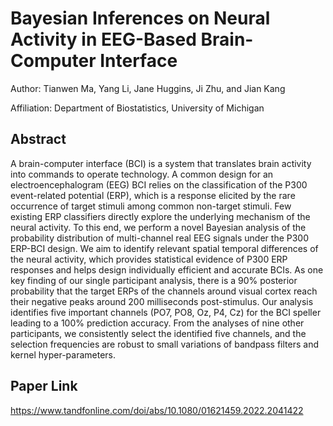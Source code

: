 # Bayesian Inferences on Neural Activity in EEG-Based Brain-Computer Interface
Author: Tianwen Ma, Yang Li, Jane Huggins, Ji Zhu, and Jian Kang

Affiliation: Department of Biostatistics, University of Michigan

## Abstract
A brain-computer interface (BCI) is a system that translates brain activity into commands to operate technology. A common design for an electroencephalogram (EEG) BCI relies on the classification of the P300 event-related potential (ERP), which is a response elicited by the rare occurrence of target stimuli among common non-target stimuli. Few existing ERP classifiers directly explore the underlying mechanism of the neural activity. To this end, we perform a novel Bayesian analysis of the probability distribution of multi-channel real EEG signals under the P300 ERP-BCI design. We aim to identify relevant spatial temporal differences of the neural activity, which provides statistical evidence of P300 ERP responses and helps design individually efficient and accurate BCIs. As one key finding of our single participant analysis, there is a 90% posterior probability that the target ERPs of the channels around visual cortex reach their negative peaks around 200 milliseconds post-stimulus. Our analysis identifies five important channels (PO7, PO8, Oz, P4, Cz) for the BCI speller leading to a 100% prediction accuracy. From the analyses of nine other participants, we consistently select the identified five channels, and the selection frequencies are robust to small variations of bandpass filters and kernel hyper-parameters.

## Paper Link
https://www.tandfonline.com/doi/abs/10.1080/01621459.2022.2041422
